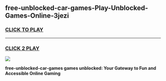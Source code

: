 
## free-unblocked-car-games-Play-Unblocked-Games-Online-3jezi
<h3>
<a href="https://premium76.site?title=free-unblocked-car-games&ref=25A">CLICK TO PLAY</a></h3>
<hr>

<h3>
<a href="https://premium76.site?title=free-unblocked-car-games&ref=25A">CLICK 2 PLAY</a>
  
</h3>

<a href="https://premium76.site?title=free-unblocked-car-games&ref=25A"><img src="https://clearcache.store/games.png"></a>


**free-unblocked-car-games games unblocked: Your Gateway to Fun and Accessible Online Gaming**
